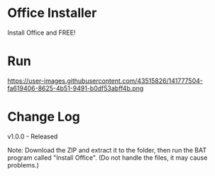 # Office Installer

Install Office and FREE!

# Run
https://user-images.githubusercontent.com/43515826/141777504-fa619406-8625-4b51-9491-b0df53abff4b.png

# Change Log
 v1.0.0 - Released


Note: Download the ZIP and extract it to the folder, then run the BAT program called "Install Office". (Do not handle the files, it may cause problems.) 
